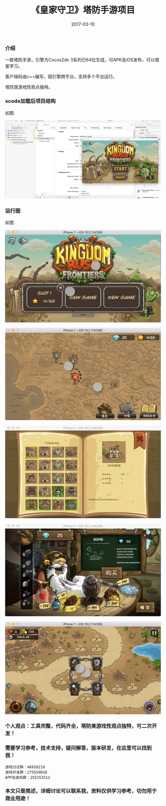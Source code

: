 ﻿---
layout: post
title:  《皇家守卫》塔防手游项目
date: 2017-03-10
tags: Cocos2dx工程代码 iOS_App
---

### 介绍


  一款塔防手游，引擎为Cocos2dx 3系列已64位生成，可APK及iOS发布，可以借鉴学习。

客户端码由c++编写，因引擎跨平台，支持多个平台运行。

塔防类游戏性观点独特。


### xcode加载后项目结构

如图

![](/images/posts/tower/tower1.jpg)

### 运行图

如图

![](/images/posts/tower/tower2.jpg)

![](/images/posts/tower/tower3.jpg)

![](/images/posts/tower/tower4.jpg)

![](/images/posts/tower/tower5.jpg)

![](/images/posts/tower/tower6.jpg)

### 个人观点：工具完整，代码齐全，塔防类游戏性观点独特，可二次开发！

### 需要学习参考，技术支持，疑问解答，版本研发，在这里可以找到我！

``` 
游戏讨论群：46658218
游戏开发群：275559010
APP及游戏群：255153512
``` 

### 本文只是简述，详细讨论可以联系我，资料仅供学习参考，切勿用于商业用途！